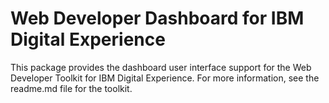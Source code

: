 # Web Developer Dashboard for IBM Digital Experience

This package provides the dashboard user interface support for the Web Developer Toolkit for IBM Digital Experience. For more information, see the readme.md file for the toolkit.

